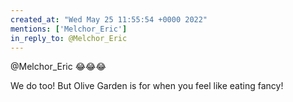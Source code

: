 ```yaml
---
created_at: "Wed May 25 11:55:54 +0000 2022"
mentions: ['Melchor_Eric']
in_reply_to: @Melchor_Eric
---
```


@Melchor_Eric 😂😂😂

We do too! But Olive Garden is for when you feel like eating fancy!